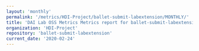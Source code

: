 ```yaml
---
layout: 'monthly'
permalink: '/metrics/HDI-Project/ballet-submit-labextension/MONTHLY/'
title: 'DAI Lab OSS Metrics Metrics report for ballet-submit-labextension | MONTHLY-REPORT-2020-02-24'
organization: 'HDI-Project'
repository: 'ballet-submit-labextension'
current_date: '2020-02-24'
---
```

